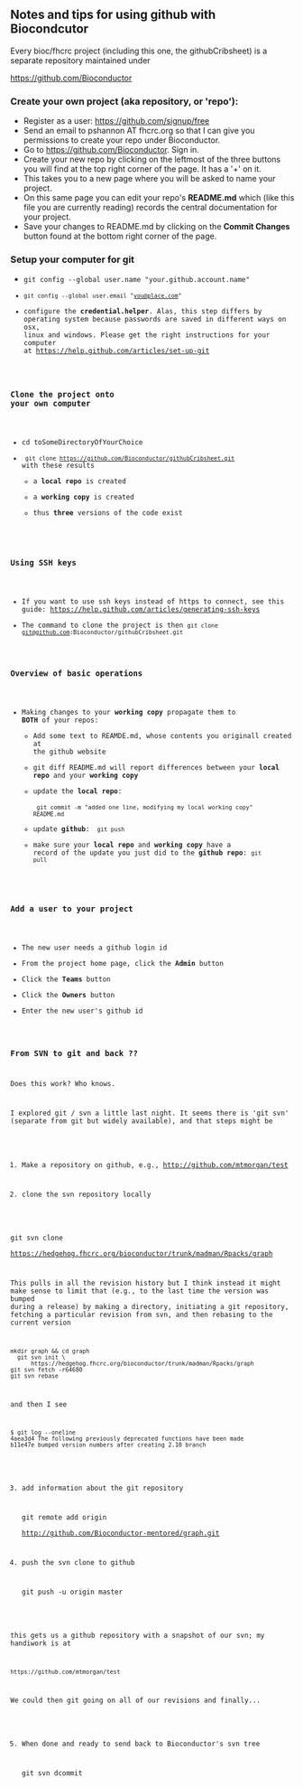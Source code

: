 ## Notes and tips for using github with Biocondcutor

Every bioc/fhcrc project (including this one, the githubCribsheet) is a separate repository maintained under 

   https://github.com/Bioconductor
   
### Create your own project (aka repository, or 'repo'):

 * Register as a user:  https://github.com/signup/free
 * Send an email to pshannon AT fhcrc.org so that I can give you permissions to create your repo under Bioconductor.
 * Go to https://github.com/Bioconductor.  Sign in.
 * Create your new repo by clicking on the leftmost of the three buttons you will find at the top right corner of the page. 
 It has a '+' on it.
 * This takes you to a new page where you will be asked to name your project.
 * On this same page you can edit your repo's <b>README.md</b> which (like this file you are currently reading) records the central documentation for your project.
 * Save your changes to README.md by clicking on the <b>Commit Changes</b> button found at the bottom right corner of the page.

### Setup your computer for git 
  * <code>git config --global user.name  "your.github.account.name"
  * <code>git config --global user.email "you@place.com"</code>
  * configure the <b>credential.helper</b>. Alas, this step differs by operating system because passwords are saved in different ways on osx, linux and windows.   Please get the right instructions for your computer at https://help.github.com/articles/set-up-git
 

### Clone the project onto your own computer

 * cd toSomeDirectoryOfYourChoice
 * <code> git clone https://github.com/Bioconductor/githubCribsheet.git</code> with these results
     * a <b>local repo</b> is created 
     * a <b>working copy</b> is created
     * thus <b>three</b> versions of the code exist

### Using SSH keys
 * If you want to use ssh keys instead of https to connect, see this guide: https://help.github.com/articles/generating-ssh-keys
 * The command to clone the project is then <code>git clone git@github.com:Bioconductor/githubCribsheet.git</code>

### Overview of basic operations

 * Making changes to your <b>working copy</b> propagate them to <b>BOTH</b> of your repos:
    * Add some text to REAMDE.md, whose contents you originall created at the github website
    * git diff README.md will report differences between your <b>local repo</b> and your <b>working copy</b>
    * update the <b>local repo</b>:  
        <code> git commit -m "added one line, modifying my local working copy" README.md</code>
    * update <b>github</b>: 
        <code> git push</code>
    * make sure your <b>local repo</b> and <b>working copy</b> have a record of the update 
      you just did to the <b>github repo</b>:   <code>git pull</code>

  
### Add a user to your project

 * The new user needs a github login id
 * From the project home page, click the <b>Admin</b> button
 * Click the <b>Teams</b> button
 * Click the <b>Owners</b> button
 * Enter the new user's github id

### From SVN to git and back ??

Does this work? Who knows.

I explored git / svn a little last night. It seems there is 'git svn'
(separate from git but widely available), and that steps might be

1. Make a repository on github, e.g., http://github.com/mtmorgan/test

2. clone the svn repository locally

  git svn clone \
      https://hedgehog.fhcrc.org/bioconductor/trunk/madman/Rpacks/graph
	  
This pulls in all the revision history but I think instead it might
make sense to limit that (e.g., to the last time the version was
bumped during a release) by making a directory, initiating a git
repository, fetching a particular revision from svn, and then rebasing
to the current version
	  
    mkdir graph && cd graph
      git svn init \
          https://hedgehog.fhcrc.org/bioconductor/trunk/madman/Rpacks/graph
    git svn fetch -r64680
	git svn rebase
				  
and then I see
				  
	$ git log --oneline
	4aea3d4 The following previously deprecated functions have been made
	b11e47e bumped version numbers after creating 2.10 branch
				  
3. add information about the git repository

    git remote add origin \
	    http://github.com/Bioconductor-mentored/graph.git
		
4. push the svn clone to github

    git push -u origin master
  
this gets us a github repository with a snapshot of our svn; my
handiwork is at
  
    https://github.com/mtmorgan/test
	
We could then git going on all of our revisions and finally...
	
5. When done and ready to send back to Bioconductor's svn tree
	
	git svn dcommit 
